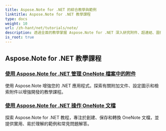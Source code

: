 ```yaml
---
title: Aspose.Note for .NET 的綜合教學與範例
linktitle: Aspose.Note for .NET 教學課程
type: docs
weight: 10
url: /zh-hant/net/tutorials/note/
description: 透過全面的教學掌握 Aspose.Note for .NET 深入研究附件、超連結、圖像等。提升您的 OneNote 文件操作能力。
is_root: true
---
```


## Aspose.Note for .NET 教學課程 
### [使用 Aspose.Note for .NET 管理 OneNote 檔案中的附件](./manage-attachments/)
使用 Aspose.Note 增強您的 .NET 應用程式。探索有關附加文件、設定圖示和檢索附件以增強開發的教學課程。
### [使用 Aspose.Note for .NET 操作 OneNote 文檔](./one-note-document-manipulation/)
探索 Aspose.Note for .NET 教程，專注於創建、保存和轉換 OneNote 文檔，並提供實用、易於理解的範例和常見問題解答。